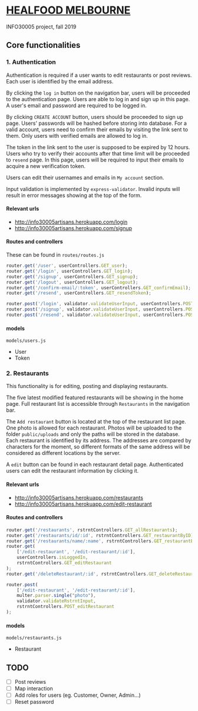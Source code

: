 # [HEALFOOD MELBOURNE](http://info30005artisans.herokuapp.com)
INFO30005 project, fall 2019

## Core functionalities

### 1. Authentication

Authentication is required if a user wants to edit restaurants
or post reviews. Each user is identified by the email address.

By clicking the `log in` button on the navigation bar, users
will be proceeded to the authentication page. Users are able
to log in and sign up in this page. A user's email and password
are required to be logged in.

By clicking `CREATE ACCOUNT` button, users should be proceeded
to sign up page. Users' passwords will be hashed before storing
into database. For a valid account, users need to confirm
their emails by visiting the link sent to them. Only users with
verified emails are allowed to log in.

The token in the link sent to the user is supposed to be expired by
12 hours. Users who try to verify their accounts after that time limit
will be proceeded to `resend` page. In this page, users will be required
to input their emails to acquire a new verification token.

Users can edit their usernames and emails in `My account`
section.

Input validation is implemented by `express-validator`. Invalid
inputs will result in error messages showing at the top of the form.

#### Relevant urls
- http://info30005artisans.herokuapp.com/login
- http://info30005artisans.herokuapp.com/signup

#### Routes and controllers
These can be found in `routes/routes.js`

```javascript
router.get('/user', userControllers.GET_user);
router.get('/login', userControllers.GET_login);
router.get('/signup', userControllers.GET_signup);
router.get('/logout', userControllers.GET_logout);
router.get('/confirm-email/:token', userControllers.GET_confirmEmail);
router.get('/resend', userControllers.GET_resendToken);

router.post('/login', validator.validateUserInput, userControllers.POST_login);
router.post('/signup', validator.validateUserInput, userControllers.POST_signup);
router.post('/resend', validator.validateUserInput, userControllers.POST_resendToken);
``` 

#### models

`models/users.js`
- User
- Token

### 2. Restaurants

This functionality is for editing, posting and displaying restaurants.

The five latest modified featured restaurants will be showing in the home
page. Full restaurant list is accessible through `Restaurants` in the
navigation bar.

The `Add restaurant` button is located at the top of the restaurant list
page. One photo is allowed for each restaurant. Photos will be uploaded
to the folder `public/uploads` and only the paths will be stored in the
database. Each restaurant is identified by its address. The addresses are
compared by characters for the moment, so different formats of the same
address will be considered as different locations by the server.

A `edit` button can be found in each restaurant detail page. Authenticated
users can edit the restaurant information by clicking it.

#### Relevant urls

- http://info30005artisans.herokuapp.com/restaurants
- http://info30005artisans.herokuapp.com/edit-restaurant

#### Routes and controllers

```javascript
router.get('/restaurants', rstrntControllers.GET_allRestaurants);
router.get('/restaurants/id/:id', rstrntControllers.GET_restaurantByID);
router.get('/restaurants/name/:name', rstrntControllers.GET_restaurantByName);
router.get(
    ['/edit-restaurant', '/edit-restaurant/:id'],
    userControllers.isLoggedIn,
    rstrntControllers.GET_editRestaurant
);
router.get('/deleteRestaurant/:id', rstrntControllers.GET_deleteRestaurant);

router.post(
    ['/edit-restaurant', '/edit-restaurant/:id'],
    multer.parser.single("photo"),
    validator.validateRstrntInput,
    rstrntControllers.POST_editRestaurant
);
```

#### models

`models/restaurants.js`

- Restaurant



## TODO

* [ ] Post reviews
* [ ] Map interaction
* [ ] Add roles for users (eg. Customer, Owner, Admin...)
* [ ] Reset password